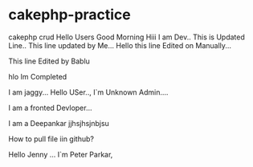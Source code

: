 # cakephp-practice
cakephp crud
Hello Users
Good Morning
Hiii I am Dev..
This is Updated Line..
This line updated by Me...
Hello this line Edited on Manually...

This line Edited by Bablu

hlo Im Completed

I am jaggy...
Hello USer..,
I`m Unknown Admin....

I am a fronted Devloper...

I am a Deepankar
jjhsjhsjnbjsu

How to pull file iin github?

Hello Jenny ...
I`m Peter Parkar,
